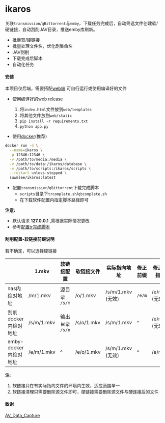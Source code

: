 
# ikaros

关联`transmission`/`qBittorrent`与`emby`，下载任务完成后，自动筛选文件创建软/硬链接，自动刮削JAV目录，推送emby库刷新。

- 批量软/硬链接
- 批量处理文件名，优化剧集命名
- JAV刮削
- 下载完成后脚本
- 自动化任务

#### 安装

本项目仅后端，需要搭配[web端](https://github.com/Suwmlee/ikaros-web)
可自行运行或使用编译好的文件

- 使用编译好的[web  release](https://github.com/Suwmlee/Spike/tree/release)
  1. 将`index.html`文件放到`web/templates`
  2. 将其他文件放到`web/static`
  3. `pip install -r requirements.txt`
  4. `python app.py`

- 使用[docker](https://registry.hub.docker.com/r/suwmlee/ikaros)(推荐)
```sh
docker run -d \
  --name=ikaros \
  -p 12346:12346 \
  -v /path/to/media:/media \
  -v /path/to/data:/ikaros/database \
  -v /path/to/scripts:/ikaros/scripts \
  --restart unless-stopped \
  suwmlee/ikaros:latest
```

- 配置`transmission`/`qBittorrent`下载完成脚本
  - `scripts`目录下`trcomplete.sh`/`qbcomplete.sh`
  - 在下载软件配置内指定脚本路径即可

__注意:__ 
- 默认请求 __127.0.0.1__ ,需根据实际情况更改
- 参考[配置tr完成脚本](https://github.com/ronggang/transmission-web-control/wiki/About-script-torrent-done-filename)

#### 刮削配置-软链接前缀说明

若不确定，可以选择硬链接

|                       | 1.mkv      | 软链接配置      | 软链接文件 | 实际指向地址      | 修正前缀 | 修正后实际指向地址 |
| --------------------- | ---------- | --------------- | ---------- | ----------------- | -------- | ------------------ |
| nas内绝对地址         | /m/1.mkv   | 源目录 `/s/m`   | /o/1.mkv   | /s/m/1.mkv (无效) | `/e/m`   | /e/m/1.mkv (无效)  |
| 刮削docker内绝对地址  | /s/m/1.mkv | 输出目录 `/s/o` | /s/o/1.mkv | /s/m/1.mkv        | ^        | /e/m/1.mkv (无效)  |
| emby-docker内绝对地址 | /e/m/1.mkv | ^               | /e/o/1.mkv | /s/m/1.mkv (无效) | ^        | /e/m/1.mkv         |

__注:__
1. 软链接只在有实际指向文件的环境内生效，适应范围单一
2. 软链接清理只需要删除源文件即可，硬链接需要删除源文件与硬连接后的文件


#### 致谢

[AV_Data_Capture](https://github.com/yoshiko2/AV_Data_Capture)
